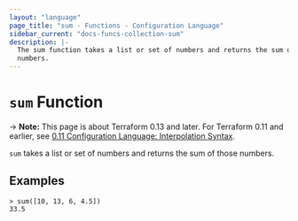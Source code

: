 ```yaml
---
layout: "language"
page_title: "sum - Functions - Configuration Language"
sidebar_current: "docs-funcs-collection-sum"
description: |-
  The sum function takes a list or set of numbers and returns the sum of those
  numbers.
---
```


# `sum` Function

-> **Note:** This page is about Terraform 0.13 and later. For Terraform 0.11 and
earlier, see
[0.11 Configuration Language: Interpolation Syntax](../../configuration-0-11/interpolation.html).

`sum` takes a list or set of numbers and returns the sum of those numbers.


## Examples

```
> sum([10, 13, 6, 4.5])
33.5
```